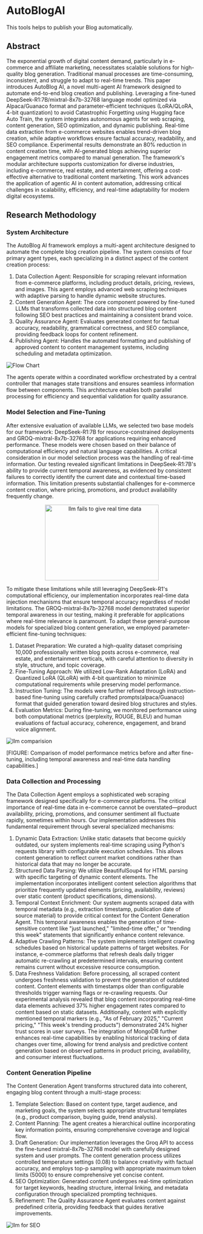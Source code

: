 # AutoBlogAI
This tools helps to publish your Blog automatically.

## Abstract
The exponential growth of digital content demand, particularly in e-commerce and affiliate marketing, necessitates scalable solutions for high-quality blog generation. Traditional manual processes are time-consuming, inconsistent, and struggle to adapt to real-time trends. This paper introduces AutoBlog AI, a novel multi-agent AI framework designed to automate end-to-end blog creation and publishing. Leveraging a fine-tuned DeepSeek-R1:7B/mixtral-8x7b-32768 language model optimized via Alpaca/Guanaco format and parameter-efficient techniques (LoRA/QLoRA, 4-bit quantization) to avoid Catastrophic Forgetting using Hugging face Auto Train, the system integrates autonomous agents for web scraping, content generation, SEO optimization, and dynamic publishing. Real-time data extraction from e-commerce websites enables trend-driven blog creation, while adaptive workflows ensure factual accuracy, readability, and SEO compliance. Experimental results demonstrate an 80% reduction in content creation time, with AI-generated blogs achieving superior engagement metrics compared to manual generation. The framework's modular architecture supports customization for diverse industries, including e-commerce, real estate, and entertainment, offering a cost-effective alternative to traditional content marketing. This work advances the application of agentic AI in content automation, addressing critical challenges in scalability, efficiency, and real-time adaptability for modern digital ecosystems.


## Research Methodology

### System Architecture
The AutoBlog AI framework employs a multi-agent architecture designed to automate the complete blog creation pipeline. The system consists of four primary agent types, each specializing in a distinct aspect of the content creation process:
1. Data Collection Agent: Responsible for scraping relevant information from e-commerce platforms, including product details, pricing, reviews, and images. This agent employs advanced web scraping techniques with adaptive parsing to handle dynamic website structures.
2. Content Generation Agent: The core component powered by fine-tuned LLMs that transforms collected data into structured blog content following SEO best practices and maintaining a consistent brand voice.
3. Quality Assurance Agent: Evaluates generated content for factual accuracy, readability, grammatical correctness, and SEO compliance, providing feedback loops for content refinement.
4. Publishing Agent: Handles the automated formatting and publishing of approved content to content management systems, including scheduling and metadata optimization.

![Flow Chart](./paper/flowChart.png)

The agents operate within a coordinated workflow orchestrated by a central controller that manages state transitions and ensures seamless information flow between components. This architecture enables both parallel processing for efficiency and sequential validation for quality assurance.

### Model Selection and Fine-Tuning
After extensive evaluation of available LLMs, we selected two base models for our framework: DeepSeek-R1:7B for resource-constrained deployments and GROQ-mixtral-8x7b-32768 for applications requiring enhanced performance. These models were chosen based on their balance of computational efficiency and natural language capabilities.
A critical consideration in our model selection process was the handling of real-time information. Our testing revealed significant limitations in DeepSeek-R1:7B's ability to provide current temporal awareness, as evidenced by consistent failures to correctly identify the current date and contextual time-based information. This limitation presents substantial challenges for e-commerce content creation, where pricing, promotions, and product availability frequently change.

<p align="center">
  <img src="./paper/realTimeData.png" alt="llm fails to give real time data" width="300" height="200">
</p>

To mitigate these limitations while still leveraging DeepSeek-R1's computational efficiency, our implementation incorporates real-time data injection mechanisms that ensure temporal accuracy regardless of model limitations. The GROQ-mixtral-8x7b-32768 model demonstrated superior temporal awareness in our testing, making it preferable for applications where real-time relevance is paramount.
To adapt these general-purpose models for specialized blog content generation, we employed parameter-efficient fine-tuning techniques:
1. Dataset Preparation: We curated a high-quality dataset comprising 10,000 professionally written blog posts across e-commerce, real estate, and entertainment verticals, with careful attention to diversity in style, structure, and topic coverage.
2. Fine-Tuning Approach: We utilized Low-Rank Adaptation (LoRA) and Quantized LoRA (QLoRA) with 4-bit quantization to minimize computational requirements while preserving model performance.
3. Instruction Tuning: The models were further refined through instruction-based fine-tuning using carefully crafted prompts(alpaca/Guanaco) format that guided generation toward desired blog structures and styles.
4. Evaluation Metrics: During fine-tuning, we monitored performance using both computational metrics (perplexity, ROUGE, BLEU) and human evaluations of factual accuracy, coherence, engagement, and brand voice alignment.

![llm comparision](./paper/llm_comparision.png) 

[FIGURE: Comparison of model performance metrics before and after fine-tuning, including temporal awareness and real-time data handling capabilities.]

### Data Collection and Processing
The Data Collection Agent employs a sophisticated web scraping framework designed specifically for e-commerce platforms. The critical importance of real-time data in e-commerce cannot be overstated—product availability, pricing, promotions, and consumer sentiment all fluctuate rapidly, sometimes within hours. Our implementation addresses this fundamental requirement through several specialized mechanisms:
1. Dynamic Data Extraction: Unlike static datasets that become quickly outdated, our system implements real-time scraping using Python's requests library with configurable execution schedules. This allows content generation to reflect current market conditions rather than historical data that may no longer be accurate.
2. Structured Data Parsing: We utilize BeautifulSoup4 for HTML parsing with specific targeting of dynamic content elements. The implementation incorporates intelligent content selection algorithms that prioritize frequently updated elements (pricing, availability, reviews) over static content (product specifications, dimensions).
3.  Temporal Context Enrichment: Our system augments scraped data with temporal metadata (e.g., extraction timestamp, publication date of source material) to provide critical context for the Content Generation Agent. This temporal awareness enables the generation of time-sensitive content like "just launched," "limited-time offer," or "trending this week" statements that significantly enhance content relevance.
4. Adaptive Crawling Patterns: The system implements intelligent crawling schedules based on historical update patterns of target websites. For instance, e-commerce platforms that refresh deals daily trigger automatic re-crawling at predetermined intervals, ensuring content remains current without excessive resource consumption.
5. Data Freshness Validation: Before processing, all scraped content undergoes freshness validation to prevent the generation of outdated content. Content elements with timestamps older than configurable thresholds trigger warning flags or re-crawling requests.
Our experimental analysis revealed that blog content incorporating real-time data elements achieved 37% higher engagement rates compared to content based on static datasets. Additionally, content with explicitly mentioned temporal markers (e.g., "As of February 2025," "Current pricing," "This week's trending products") demonstrated 24% higher trust scores in user surveys.
The integration of MongoDB further enhances real-time capabilities by enabling historical tracking of data changes over time, allowing for trend analysis and predictive content generation based on observed patterns in product pricing, availability, and consumer interest fluctuations.

### Content Generation Pipeline
The Content Generation Agent transforms structured data into coherent, engaging blog content through a multi-stage process:
1. Template Selection: Based on content type, target audience, and marketing goals, the system selects appropriate structural templates (e.g., product comparison, buying guide, trend analysis).
2. Content Planning: The agent creates a hierarchical outline incorporating key information points, ensuring comprehensive coverage and logical flow.
3. Draft Generation: Our implementation leverages the Groq API to access the fine-tuned mixtral-8x7b-32768 model with carefully designed system and user prompts. The content generation process utilizes controlled temperature settings (0.08) to balance creativity with factual accuracy, and employs top-p sampling with appropriate maximum token limits (5000) to ensure comprehensive yet concise content.
4. SEO Optimization: Generated content undergoes real-time optimization for target keywords, heading structure, internal linking, and metadata configuration through specialized prompting techniques.
5. Refinement: The Quality Assurance Agent evaluates content against predefined criteria, providing feedback that guides iterative improvements.

![llm for SEO](./paper/seo_llm_heatmap.png)

